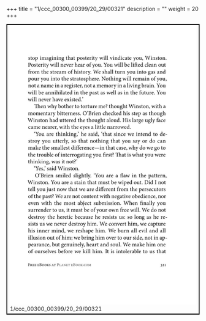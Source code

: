 +++
title = "1/ccc_00300_00399/20_29/00321"
description = ""
weight = 20
+++

<table style="border:2px solid black;max-width:800px;max-height:800px;" 
><tr><td>
<img class="center-fit-jpg"
src="/jpg_/out_jpg_1984__321.jpg">
1/ccc_00300_00399/20_29/00321
</img></td></tr></table>
